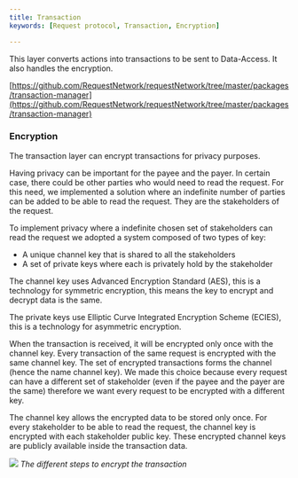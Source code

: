```yaml
---
title: Transaction
keywords: [Request protocol, Transaction, Encryption]

---
```


This layer converts actions into transactions to be sent to Data-Access. It also handles the encryption.

[https://github.com/RequestNetwork/requestNetwork/tree/master/packages/transaction-manager](https://github.com/RequestNetwork/requestNetwork/tree/master/packages/transaction-manager)

### Encryption

The transaction layer can encrypt transactions for privacy purposes.

Having privacy can be important for the payee and the payer. In certain case, there could be other parties who would need to read the request. For this need, we implemented a solution where an indefinite number of parties can be added to be able to read the request. They are the stakeholders of the request.

To implement privacy where a indefinite chosen set of stakeholders can read the request we adopted a system composed of two types of key:

- A unique channel key that is shared to all the stakeholders
- A set of private keys where each is privately hold by the stakeholder

The channel key uses Advanced Encryption Standard (AES), this is a technology for symmetric encryption, this means the key to encrypt and decrypt data is the same.

The private keys use Elliptic Curve Integrated Encryption Scheme (ECIES), this is a technology for asymmetric encryption.

When the transaction is received, it will be encrypted only once with the channel key. Every transaction of the same request is encrypted with the same channel key. The set of encrypted transactions forms the channel (hence the name channel key). We made this choice because every request can have a different set of stakeholder (even if the payee and the payer are the same) therefore we want every request to be encrypted with a different key.

The channel key allows the encrypted data to be stored only once. For every stakeholder to be able to read the request, the channel key is encrypted with each stakeholder public key. These encrypted channel keys are publicly available inside the transaction data.

![](/img/RequestProtocol/2-Encryption.jpg)
*The different steps to encrypt the transaction*